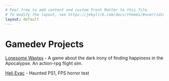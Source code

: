```yaml
---
# Feel free to add content and custom Front Matter to this file.
# To modify the layout, see https://jekyllrb.com/docs/themes/#overriding-theme-defaults
layout: default
---
```

# Gamedev Projects
[Lonesome Wastes](/lonesome_wastes) - A game about the dark irony of finding happiness in the Apocalypse. An action-rpg flight sim.

[Heli Evac](/heli_evac) - Haunted PS1, FPS horror test


